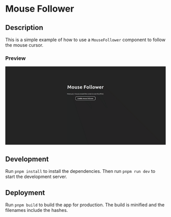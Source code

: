 # Mouse Follower

## Description

This is a simple example of how to use a `MouseFollower` component to follow the mouse cursor.

### Preview

![Mouse Follower](../../assets/mouse-follower.gif)

## Development

Run `pnpm install` to install the dependencies. Then run `pnpm run dev` to start the development server.

## Deployment

Run `pnpm build` to build the app for production. The build is minified and the filenames include the hashes.
